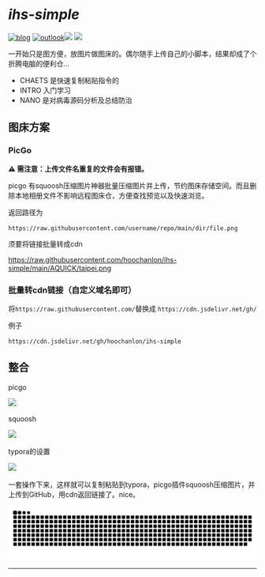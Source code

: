 # ***ihs-simple***

[![blog](https://img.shields.io/badge/%F0%9F%94%97blog-hoochanlon-lightgrey.svg?longCache=true&style=flat-square)](https://hoochanlon.github.io/) [![outlook](https://img.shields.io/badge/%F0%9F%93%A7hotmail-@邮箱联系-blue.svg?longCache=true&style=flat-square)](mailto:hoochanlon@outlook.com)[![](https://img.shields.io/github/followers/hoochanlon?color=green&style=social)](https://github.com/hoochanlon) [![](https://img.shields.io/github/stars/hoochanlon?color=green&style=social)](https://github.com/hoochanlon)

一开始只是图方便，放图片做图床的。偶尔随手上传自己的小脚本，结果却成了个折腾电脑的便利仓...

* CHAETS 是快速复制粘贴指令的
* INTRO 入门学习
* NANO 是对病毒源码分析及总结防治

## 图床方案

### PicGo

**⚠️ 需注意：上传文件名重复的文件会有报错。**

picgo 有squoosh压缩图片神器批量压缩图片并上传，节约图床存储空间。而且删除本地相册文件不影响远程图床仓，方便查找预览以及快速浏览。


返回路径为

```
https://raw.githubusercontent.com/username/repo/main/dir/file.png
```

须要将链接批量转成cdn

https://raw.githubusercontent.com/hoochanlon/ihs-simple/main/AQUICK/taipei.png

### 批量转cdn链接（自定义域名即可）


将`https://raw.githubusercontent.com/`替换成 `https://cdn.jsdelivr.net/gh/`

例子

```
https://cdn.jsdelivr.net/gh/hoochanlon/ihs-simple
```

## 整合

picgo

![](https://cdn.jsdelivr.net/gh/hoochanlon/ihs-simple/AQUICK/true-picgo.png)

squoosh

![](https://cdn.jsdelivr.net/gh/hoochanlon/ihs-simple/AQUICK/squooshyes.png)

typora的设置

![](https://cdn.jsdelivr.net/gh/hoochanlon/ihs-simple/AQUICK/typora-set-ihs-pic.png)

一套操作下来，这样就可以复制粘贴到typora，picgo插件squoosh压缩图片，并上传到GitHub，用cdn返回链接了。nice。


![ ](https://raw.githubusercontent.com/hoochanlon/hoochanlon/master/assets/github-contribution-grid-snake.svg)

<!--
[![telegram](https://img.shields.io/badge/telegram-:me-blue.svg?longCache=true&style=flat-square)](https://t.me/test) 
-->

---

